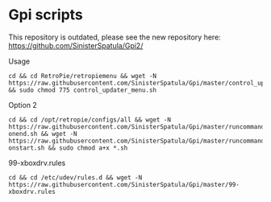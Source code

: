 # Gpi scripts

This repository is outdated, please  see the new repository here: https://github.com/SinisterSpatula/Gpi2/

Usage

```shell
cd && cd RetroPie/retropiemenu && wget -N https://raw.githubusercontent.com/SinisterSpatula/Gpi/master/control_updater_menu.sh && sudo chmod 775 control_updater_menu.sh
```

Option 2

```shell
cd && cd /opt/retropie/configs/all && wget -N https://raw.githubusercontent.com/SinisterSpatula/Gpi/master/runcommand-onend.sh && wget -N https://raw.githubusercontent.com/SinisterSpatula/Gpi/master/runcommand-onstart.sh && sudo chmod a+x *.sh 
```

99-xboxdrv.rules

```shell
cd && cd /etc/udev/rules.d && wget -N https://raw.githubusercontent.com/SinisterSpatula/Gpi/master/99-xboxdrv.rules
```
